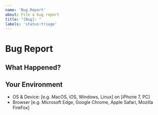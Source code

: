 ```yaml
---
name: 'Bug Report'
about: File a bug report
title: "[Bug]: "
labels: 'status:triage'
---
```


<!---
Before you submit, please read the following:

Search open/closed issues before submitting. Someone may have reported the same issue before.
-->

# Bug Report

## What Happened?

<!--- Please provide steps to reproduce the bug, what happened and what you expected to have happen. If possible, also include ideas for a solution. -->

## Your Environment

<!--- Include as many relevant details as possible about the environment you experienced the bug in -->

* OS & Device: [e.g. MacOS, iOS, Windows, Linux] on [iPhone 7, PC]
* Browser [e.g. Microsoft Edge, Google Chrome, Apple Safari, Mozilla FireFox]